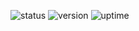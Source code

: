 ![status](https://img.shields.io/website?down_color=red&down_message=Offline&label=Blog&style=plastic&up_color=success&up_message=Online&url=https%3A%2F%2Fcas.peiphy.xyz)
![version](https://img.shields.io/github/commit-activity/w/peiprjs/CAS-blog?label=Activity&style=plastic)
![uptime](https://img.shields.io/uptimerobot/ratio/m789407555-d3dcdaa33152e2a687f0483d)

